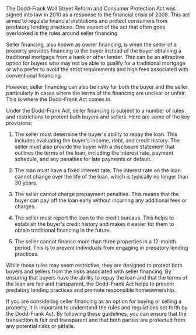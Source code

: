 The Dodd-Frank Wall Street Reform and Consumer Protection Act was signed into law in 2010 as a response to the financial crisis of 2008. This act aimed to regulate financial institutions and protect consumers from predatory lending practices. One aspect of the act that often goes overlooked is the rules around seller financing.

Seller financing, also known as owner financing, is when the seller of a property provides financing to the buyer instead of the buyer obtaining a traditional mortgage from a bank or other lender. This can be an attractive option for buyers who may not be able to qualify for a traditional mortgage or who prefer to avoid the strict requirements and high fees associated with conventional financing.

However, seller financing can also be risky for both the buyer and the seller, particularly in cases where the terms of the financing are unclear or unfair. This is where the Dodd-Frank Act comes in.

Under the Dodd-Frank Act, seller financing is subject to a number of rules and restrictions to protect both buyers and sellers. Here are some of the key provisions:

1. The seller must determine the buyer's ability to repay the loan. This includes evaluating the buyer's income, debt, and credit history. The seller must also provide the buyer with a disclosure statement that outlines the terms of the loan, including the interest rate, payment schedule, and any penalties for late payments or default.

2. The loan must have a fixed interest rate. The interest rate on the loan cannot change over the life of the loan, which is typically no longer than 30 years.

3. The seller cannot charge prepayment penalties. This means that the buyer can pay off the loan early without incurring any additional fees or charges.

4. The seller must report the loan to the credit bureaus. This helps to establish the buyer's credit history and makes it easier for them to obtain traditional financing in the future.

5. The seller cannot finance more than three properties in a 12-month period. This is to prevent individuals from engaging in predatory lending practices.

While these rules may seem restrictive, they are designed to protect both buyers and sellers from the risks associated with seller financing. By ensuring that buyers have the ability to repay the loan and that the terms of the loan are fair and transparent, the Dodd-Frank Act helps to prevent predatory lending practices and promote responsible homeownership.

If you are considering seller financing as an option for buying or selling a property, it is important to understand the rules and regulations set forth by the Dodd-Frank Act. By following these guidelines, you can ensure that the transaction is fair and transparent and that both parties are protected from any potential risks or pitfalls.